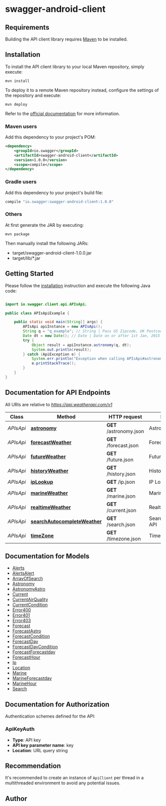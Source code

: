 # swagger-android-client

## Requirements

Building the API client library requires [Maven](https://maven.apache.org/) to be installed.

## Installation

To install the API client library to your local Maven repository, simply execute:

```shell
mvn install
```

To deploy it to a remote Maven repository instead, configure the settings of the repository and execute:

```shell
mvn deploy
```

Refer to the [official documentation](https://maven.apache.org/plugins/maven-deploy-plugin/usage.html) for more information.

### Maven users

Add this dependency to your project's POM:

```xml
<dependency>
    <groupId>io.swagger</groupId>
    <artifactId>swagger-android-client</artifactId>
    <version>1.0.0</version>
    <scope>compile</scope>
</dependency>
```

### Gradle users

Add this dependency to your project's build file:

```groovy
compile "io.swagger:swagger-android-client:1.0.0"
```

### Others

At first generate the JAR by executing:

    mvn package

Then manually install the following JARs:

* target/swagger-android-client-1.0.0.jar
* target/lib/*.jar

## Getting Started

Please follow the [installation](#installation) instruction and execute the following Java code:

```java

import io.swagger.client.api.APIsApi;

public class APIsApiExample {

    public static void main(String[] args) {
        APIsApi apiInstance = new APIsApi();
        String q = "q_example"; // String | Pass US Zipcode, UK Postcode, Canada Postalcode, IP address, Latitude/Longitude (decimal degree) or city name. Visit [request parameter section](https://www.weatherapi.com/docs/#intro-request) to learn more.
        Date dt = new Date(); // Date | Date on or after 1st Jan, 2015 in yyyy-MM-dd format
        try {
            Object result = apiInstance.astronomy(q, dt);
            System.out.println(result);
        } catch (ApiException e) {
            System.err.println("Exception when calling APIsApi#astronomy");
            e.printStackTrace();
        }
    }
}

```

## Documentation for API Endpoints

All URIs are relative to *https://api.weatherapi.com/v1*

Class | Method | HTTP request | Description
------------ | ------------- | ------------- | -------------
*APIsApi* | [**astronomy**](docs/APIsApi.md#astronomy) | **GET** /astronomy.json | Astronomy API
*APIsApi* | [**forecastWeather**](docs/APIsApi.md#forecastWeather) | **GET** /forecast.json | Forecast API
*APIsApi* | [**futureWeather**](docs/APIsApi.md#futureWeather) | **GET** /future.json | Future API
*APIsApi* | [**historyWeather**](docs/APIsApi.md#historyWeather) | **GET** /history.json | History API
*APIsApi* | [**ipLookup**](docs/APIsApi.md#ipLookup) | **GET** /ip.json | IP Lookup API
*APIsApi* | [**marineWeather**](docs/APIsApi.md#marineWeather) | **GET** /marine.json | Marine Weather API
*APIsApi* | [**realtimeWeather**](docs/APIsApi.md#realtimeWeather) | **GET** /current.json | Realtime API
*APIsApi* | [**searchAutocompleteWeather**](docs/APIsApi.md#searchAutocompleteWeather) | **GET** /search.json | Search/Autocomplete API
*APIsApi* | [**timeZone**](docs/APIsApi.md#timeZone) | **GET** /timezone.json | Time Zone API


## Documentation for Models

 - [Alerts](docs/Alerts.md)
 - [AlertsAlert](docs/AlertsAlert.md)
 - [ArrayOfSearch](docs/ArrayOfSearch.md)
 - [Astronomy](docs/Astronomy.md)
 - [AstronomyAstro](docs/AstronomyAstro.md)
 - [Current](docs/Current.md)
 - [CurrentAirQuality](docs/CurrentAirQuality.md)
 - [CurrentCondition](docs/CurrentCondition.md)
 - [Error400](docs/Error400.md)
 - [Error401](docs/Error401.md)
 - [Error403](docs/Error403.md)
 - [Forecast](docs/Forecast.md)
 - [ForecastAstro](docs/ForecastAstro.md)
 - [ForecastCondition](docs/ForecastCondition.md)
 - [ForecastDay](docs/ForecastDay.md)
 - [ForecastDayCondition](docs/ForecastDayCondition.md)
 - [ForecastForecastday](docs/ForecastForecastday.md)
 - [ForecastHour](docs/ForecastHour.md)
 - [Ip](docs/Ip.md)
 - [Location](docs/Location.md)
 - [Marine](docs/Marine.md)
 - [MarineForecastday](docs/MarineForecastday.md)
 - [MarineHour](docs/MarineHour.md)
 - [Search](docs/Search.md)


## Documentation for Authorization

Authentication schemes defined for the API:
### ApiKeyAuth

- **Type**: API key
- **API key parameter name**: key
- **Location**: URL query string


## Recommendation

It's recommended to create an instance of `ApiClient` per thread in a multithreaded environment to avoid any potential issues.

## Author



